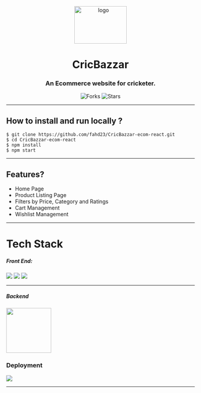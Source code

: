 <div align="center">
<img src="https://user-images.githubusercontent.com/64308102/162135511-1b4fa27c-53c1-4d9d-b65f-7ca94d6d4961.png" height="100" width="140" alt="logo"/>
  
# CricBazzar 

### An Ecommerce website for cricketer.

![Forks](https://img.shields.io/github/forks/fahd23/CricBazzar-ecom-react)
![Stars](https://img.shields.io/github/stars/fahd23/CricBazzar-ecom-react)

</div>

---

## How to install and run locally ?

```
$ git clone https://github.com/fahd23/CricBazzar-ecom-react.git
$ cd CricBazzar-ecom-react
$ npm install
$ npm start
```

---

## Features?
- Home Page
- Product Listing Page
- Filters by Price, Category and Ratings
- Cart Management
- Wishlist Management

---
# Tech Stack
 
  <h5>Front End:</h5> 
  <span>
  <img src="https://img.shields.io/badge/React-20232A?style=for-the-badge&logo=react&logoColor=61DAFB"/> 
  <img src="https://img.shields.io/badge/CSS-239120?&style=for-the-badge&logo=css3&logoColor=white"/> 
  <img style=padding:".2rem" src="https://img.shields.io/badge/React_Router-CA4245?style=for-the-badge&logo=react-router&logoColor=white"/>
  </span>

---
  <h5>Backend</h5>
    <a href="https://mockbee.netlify.app/" rel="noopener" target="_blank"><img src="https://user-images.githubusercontent.com/47717492/139522047-d7c1be05-8c59-4d28-8c9e-76f94dfad25e.png" width="120" height="120" align="center"/></a>

  <h3>Deployment</h3>
    <img src="https://img.shields.io/netlify/3e5e1993-d2b7-4768-9e0b-e19e9223065c?style=for-the-badge">

---
